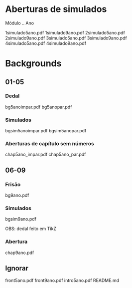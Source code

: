# Aberturas de simulados

Módulo .. Ano

1simulado5ano.pdf
1simulado9ano.pdf
2simulado5ano.pdf
2simulado9ano.pdf
3simulado5ano.pdf
3simulado9ano.pdf
4simulado5ano.pdf
4simulado9ano.pdf

# Backgrounds

## 01-05

### Dedal
bg5anoimpar.pdf
bg5anopar.pdf

### Simulados
bgsim5anoimpar.pdf
bgsim5anopar.pdf

### Aberturas de capítulo sem números
chap5ano_impar.pdf
chap5ano_par.pdf

## 06-09

### Frisão
bg9ano.pdf

###  Simulados
bgsim9ano.pdf

OBS: dedal feito em TikZ

### Abertura

chap9ano.pdf

## Ignorar  

front5ano.pdf
front9ano.pdf
intro5ano.pdf
README.md
